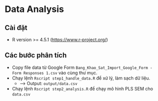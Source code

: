# Data Analysis

## Cài đặt

- R version >= 4.5.1 (https://www.r-project.org/)

## Các bước phân tích

- Copy file data từ Google Form `Bang_Khao_Sat_Import_Google_Form - Form Responses 1.csv` vào cùng thư mục.
- Chạy lệnh `Rscript step1_handle_data.R` để xử lý, làm sạch dữ liệu.
  - --> Output: `output/data.csv`
- Chạy lệnh `Rscript step2_analysis.R` để chạy mô hình PLS SEM cho `data.csv`
